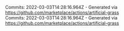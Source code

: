 Commits: 2022-03-03T14:28:16.964Z - Generated via https://github.com/marketplace/actions/artificial-grass
<br>
Commits: 2022-03-03T14:28:16.964Z - Generated via https://github.com/marketplace/actions/artificial-grass
<br>
